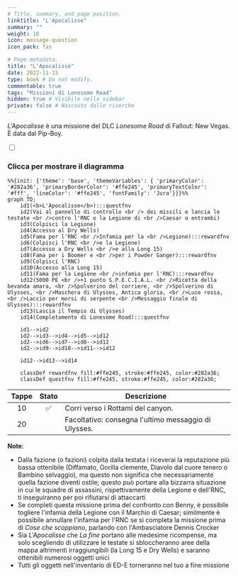```yaml
---
# Title, summary, and page position.
linktitle: "L'Apocalisse" 
summary: ""
weight: 10
icon: message-question
icon_pack: fas

# Page metadata.
title: "L'Apocalisse"
date: 2022-11-15
type: book # Do not modify.
commentable: true
tags: "Missioni di Lonesome Road"
hidden: true # Visibile nella sidebar
private: false # Nascosto dalle ricerche
---
```


<div class="fnv">


*L'Apocalisse* è una missione del DLC *Lonesome Road* di Fallout: New Vegas. È data dal Pip-Boy.


<section class="chart-collapse">
<input type="checkbox" name="collapse2" id="handle2">
<h3 class="handle">
<label for="handle2">Clicca per mostrare il diagramma</label>
</h3>
<div class="content">

```mermaid
%%{init: {'theme': 'base', 'themeVariables': { 'primaryColor': '#282a36', 'primaryBorderColor': '#ffe245', 'primaryTextColor': '#fff', 'lineColor': '#ffe245', 'fontFamily': 'Jura'}}}%%
graph TD;
    id1(<b>L'Apocalisse</b>):::questfnv
    id2(Vai al pannello di controllo <br /> dei missili e lancia le testate <br />contro l'RNC o la Legione di <br />Caesar o entrambi)
    id3(Colpisci la Legione)
    id4(Accesso al Dry Wells)
    id5(Fama per l'RNC <br />Infamia per la <br />Legione):::rewardfnv
    id6(Colpisci l'RNC <br />e la Legione)
    id7(Accesso a Dry Wells <br />e alla Long 15) 
    id8(Fama per i Boomer e <br />per i Powder Ganger):::rewardfnv
    id9(Colpisci l'RNC)
    id10(Accesso alla Long 15)
    id11(Fama per la Legione <br />infamia per l'RNC):::rewardfnv
    id12(5000 PE <br />+1 punto S.P.E.C.I.A.L. <br />Ricetta della bevanda amara, <br />Spolverino del corriere, <br />Spolverino di Ulysses, <br />Maschera di Ulysses, Antica gloria, <br />Luce rossa, <br />Laccio per morsi di serpente <br />Messaggio finale di Ulysses):::rewardfnv
    id13(Lascia il Tempio di Ulysses) 
    id14(Completamento di Lonesome Road):::questfnv
    
    id1-->id2
    id2-->id3-->id4-->id5-->id12
    id2-->id6-->id7-->id8-->id12
    id2-->id9-->id10-->id11-->id12
    
    id12-->id13-->id14
    
    classDef rewardfnv fill:#ffe245, stroke:#ffe245, color:#282a36;
    classDef questfnv fill:#ffe245, stroke:#ffe245, color:#282a36;
```

</div>
</section>

| Tappe |       Stato        | Descrizione |
|:-----:|:------------------:| ----------- |
|                           10                          | :white_check_mark: | Corri verso i Rottami del canyon.                                                                                                                                           |
|                           20                          |            | Facoltativo: consegna l'ultimo messaggio di Ulysses.                                                                                                                        |






**Note**:
- Dalla fazione (o fazioni) colpita dalla testata i riceverai la reputazione più bassa ottenibile (Diffamato, Gorilla clemente, Diavolo dal cuore tenero o Bambino selvaggio), ma questo non significa che necessariamente quella fazione diventi ostile; questo può portare alla bizzarra situazione in cui le squadre di assassini, rispettivamente della Legione e dell'RNC, ti inseguiranno per poi rifiutarsi di attaccarti
- Se completi questa missione prima del confronto con Benny, è possibile togliere l'infamia della Legione con il Marchio di Caesar; similmente è possibile annullare l'infamia per l'RNC se si completa la missione prima di *Cose che scoppiano*, parlando con l'Ambasciatore Dennis Crocker
- Sia *L'Apocalisse* che *La fine* portano alle medesime ricompense, ma solo scegliendo di utilizzare le testate si sbloccheranno aree della mappa altrimenti irraggiungibili (la Long 15 e Dry Wells) e saranno ottenibili numerosi oggetti unici
- Tutti gli oggetti nell'inventario di ED-E torneranno nel tuo a fine missione


</div>


